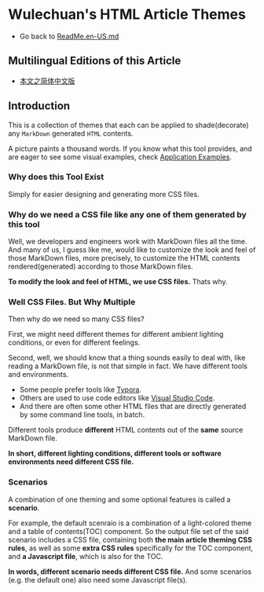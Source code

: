 <link rel="stylesheet" href="../../../dist/css/wulechuan-styles-for-html-via-markdown--vscode.default.min.css">

# Wulechuan's HTML Article Themes

- Go back to [ReadMe.en-US.md](../../../ReadMe.en-US.md)


## Multilingual Editions of this Article

- [本文之简体中文版](../zh-hans-CN/introduction.md)


## Introduction

This is a collection of themes that each
can be applied to shade(decorate) any `MarkDown` generated `HTML` contents.

A picture paints a thousand words. If you know what this tool provides, and are eager to see some visual examples, check [Application Examples](./application-examples.md).


### Why does this Tool Exist

Simply for easier designing and generating more CSS files.


### Why do we need a CSS file like any one of them generated by this tool

Well, we developers and engineers work with MarkDown files all the time. And many of us, I guess like me, would like to customize the look and feel of those MarkDown files, more precisely, to customize the HTML contents rendered(generated) according to those MarkDown files.

**To modify the look and feel of HTML, we use CSS files.** Thats why.


### Well CSS Files. But Why Multiple

Then why do we need so many CSS files?

First, we might need different themes for different ambient lighting conditions, or even for different feelings.

Second, well, we should know that a thing sounds easily to deal with, like reading a MarkDown file, is not that simple in fact. We have different tools and environments.

- Some people prefer tools like [Typora](https://typora.io/).
- Others are used to use code editors like [Visual Studio Code](https://code.visualstudio.com).
- And there are often some other HTML files that are directly generated by some command line tools, in batch.

Different tools produce **different** HTML contents out of the **same** source MarkDown file.

**In short, different lighting conditions, different tools or software environments need different CSS file.**


### Scenarios

A combination of one theming and some optional features is called a **scenario**.

For example, the default scenraio is a combination of a light-colored theme and a table of contents(TOC) component. So the output file set of the said scenario includes a CSS file, containing both **the main article theming CSS rules**, as well as some **extra CSS rules** specifically for the TOC component, and **a Javascript file**, which is also for the TOC.

**In words, different scenario needs different CSS file.** And some scenarios (e.g. the default one) also need some Javascript file(s).

